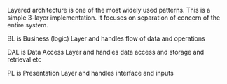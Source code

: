 Layered architecture is one of the most widely used patterns. This is a simple 3-layer implementation. It focuses on separation of concern of the entire system.



BL is Business (logic) Layer and handles flow of data and operations

DAL is Data Access Layer and handles data access and storage and retrieval etc

PL is Presentation Layer and handles interface and inputs
